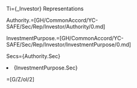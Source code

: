 Ti={_Investor} Representations

Authority.=[GH/CommonAccord/YC-SAFE/Sec/Rep/Investor/Authority/0.md]

InvestmentPurpose.=[GH/CommonAccord/YC-SAFE/Sec/Rep/Investor/InvestmentPurpose/0.md]

Secs={Authority.Sec}<li>{InvestmentPurpose.Sec}

=[G/Z/ol/2]
